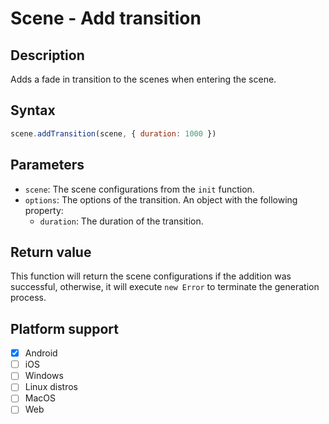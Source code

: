 # Scene - Add transition

## Description

Adds a fade in transition to the scenes when entering the scene.

## Syntax

```js
scene.addTransition(scene, { duration: 1000 })
```

## Parameters

- `scene`: The scene configurations from the `init` function.
- `options`: The options of the transition. An object with the following property:
    - `duration`: The duration of the transition.

## Return value

This function will return the scene configurations if the addition was successful, otherwise, it will execute `new Error` to terminate the generation process.

## Platform support

- [x] Android
- [ ] iOS
- [ ] Windows
- [ ] Linux distros
- [ ] MacOS
- [ ] Web
